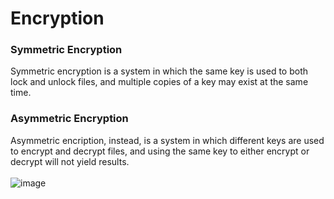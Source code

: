 # Encryption
### Symmetric Encryption
Symmetric encryption is a system in which the same key is used to both lock and unlock files, and multiple copies of a key may exist at the same time.
### Asymmetric Encryption
Asymmetric encription, instead, is a system in which different keys are used to encrypt and decrypt files, and using the same key to either encrypt or decrypt will not yield results.<br><br>
![image](https://user-images.githubusercontent.com/110361869/187097906-ca15c3d0-e6ec-4806-bb66-4270b8300b48.png)
